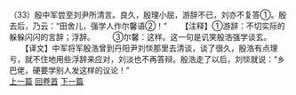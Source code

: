 （33）殷中军尝至刘尹所清言。良久，殷理小屈，游辞不已，刘亦不复答①。殷去后，乃云：“田舍儿，强学人作尔馨语②！”
　　【注释】①游辞：不切实际的躲躲闪闪的言辞；浮辞。
　　③尔馨：这样。这一句是讥笑殷浩强学谈玄。
　　【译文】中军将军殷浩曾到丹阳尹刘惔那里去清谈，谈了很久，殷浩有点理亏，就不住地用些浮辞来应对，刘淡也不再答辩。殷浩走了以后，刘惔就说：“乡巴佬，硬要学别人发这样的议论！”
<br>[上一篇](04_032) [回卷首](04_000) [下一篇](04_034)
